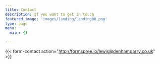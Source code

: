 ```yaml
---
title: Contact
description: If you want to get in touch
featured_image: 'images/landing/landing00.png'
type: page
menu:
  main: {}

---
```


{{< form-contact action="http://formspree.io/lewis@denhamparry.co.uk" >}}